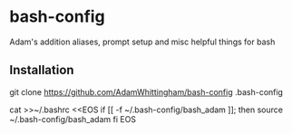 bash-config
===========

Adam's addition aliases, prompt setup and misc helpful things for bash

Installation
------------

git clone https://github.com/AdamWhittingham/bash-config .bash-config

cat >>~/.bashrc <<EOS
if [[ -f ~/.bash-config/bash_adam ]]; then
  source ~/.bash-config/bash_adam
fi
EOS
